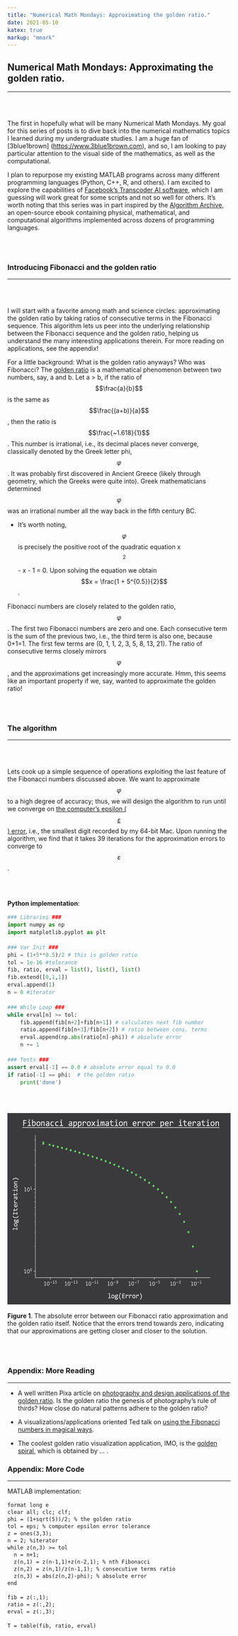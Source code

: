 ```yaml
---
title: "Numerical Math Mondays: Approximating the golden ratio."
date: 2021-05-10
katex: true
markup: "mmark"
---
```


## Numerical Math Mondays: Approximating the golden ratio.
---
<br><br>

The first in hopefully what will be many Numerical Math Mondays. My goal for this series of posts is to dive back into the
numerical mathematics topics I learned during my undergraduate studies. I am a huge fan of [3blue1brown] (https://www.3blue1brown.com),
and so, I am looking to pay particular attention to the visual side of the mathematics, as well as the computational.

I plan to repurpose my existing MATLAB programs across many different programming languages (Python, C++, R, and others). I am
excited to explore the capabilities of [Facebook’s Transcoder AI software](
https://ai.facebook.com/blog/deep-learning-to-translate-between-programming-languages/), which I am guessing will work great for
some scripts and not so well for others. It’s worth noting
that this series was in part inspired by the [Algorithm Archive](https://www.algorithm-archive.org), an open-source ebook
containing physical, mathematical, and computational algorithms implemented across dozens of programming languages.

<br><br>

### Introducing Fibonacci and the golden ratio
---

<br><br>

I will start with a favorite among math and science circles: approximating the golden ratio by taking ratios of
consecutive terms in the Fibonacci sequence. This algorithm lets us peer into the underlying relationship between the
Fibonacci sequence and the golden ratio, helping us understand the many interesting applications therein. For more
reading on applications, see the appendix!

For a little background: What is the golden ratio anyways? Who was Fibonacci? The [golden ratio](https://www.google.com/url?sa=t&rct=j&q=&esrc=s&source=web&cd=&ved=2ahUKEwjVsumck77wAhVFLX0KHdj1Di0QFjAJegQIAxAD&url=https%3A%2F%2Fen.wikipedia.org%2Fwiki%2FGolden_ratio&usg=AOvVaw2xWnjTV-SdFz2WkhAdaL-s) is a mathematical phenomenon between two numbers, say, a and b. Let a > b,
if the ratio of $$\frac{a}{b}$$ is the same as $$\frac{(a+b)}{a}$$, then the ratio is $$\frac{~1.618}{1}$$. This number is irrational, i.e., its decimal places never converge, classically denoted by the Greek  letter phi, $$\varphi$$. It was probably
first discovered in Ancient Greece (likely through geometry, which the Greeks were quite into). Greek mathematicians
determined $$\varphi$$ was an irrational number all the way back in the fifth century BC. 

   * It’s worth noting, $$\varphi$$ is precisely the positive root of the quadratic equation x$$^2$$ - x - 1 = 0. Upon solving the equation we obtain $$x = \frac{1 + 5^{0.5}}{2}$$.

Fibonacci numbers are closely related to the golden ratio, $$\varphi$$. The first two Fibonacci numbers are zero and one. Each consecutive term is the sum of the previous two, i.e., the third term is also one, because 0+1=1. The first few terms are (0, 1, 1, 2, 3, 5, 8, 13, 21). The ratio of consecutive terms closely mirrors $$\varphi$$, and the approximations get increasingly more accurate. Hmm, this seems like an important property if we, say, wanted to approximate the golden ratio!

<br><br>

### The algorithm
---

<br><br>

Lets cook up a simple sequence of operations exploiting the last feature of the Fibonacci numbers discussed above. We want to approximate $$\varphi$$ to a high degree of accuracy; thus, we will design the algorithm to run until we converge on [the computer’s epsilon ($$\varepsilon$$) error](https://en.wikipedia.org/wiki/Machine_epsilon), i.e., the smallest digit recorded by my 64-bit Mac. Upon running the algorithm, we find that it takes 39 iterations for the approximation errors to converge to $$\varepsilon$$.

<br><br>

**Python implementation**:

```python
### Libraries ###
import numpy as np
import matplotlib.pyplot as plt

### Var Init ###
phi = (1+5**0.5)/2 # this is golden ratio
tol = 1e-16 #tolerance
fib, ratio, erval = list(), list(), list()
fib.extend([0,1,1])
erval.append(1)
n = 0 #iterator

### While Loop ###
while erval[n] >= tol:
    fib.append(fib[n+2]+fib[n+1]) # calculates next fib number
    ratio.append(fib[n+3]/fib[n+2]) # ratio between cons. terms
    erval.append(np.abs(ratio[n]-phi)) # absolute error
    n += 1

### Tests ###
assert erval[-1] == 0.0 # absolute error equal to 0.0
if ratio[-1] == phi:  # the golden ratio
    print('done')
```

<br><br>

<p align="center"> <img src="/posts/fib-errors.png"/ width = "550" height = "431"> </p>

**Figure 1**. The absolute error between our Fibonacci ratio approximation and the golden ratio itself.
Notice that the errors trend towards zero, indicating that our approximations are getting closer and closer
to the solution.

<br><br>


### Appendix: More Reading
---

   * A well written Pixa article on [photography and design applications of the golden ratio](https://www.pixpa.com/blog/golden-ratio). Is the golden ratio the genesis of photography’s rule of thirds? How close do natural patterns adhere to the golden ratio?

   * A visualizations/applications oriented Ted talk on [using the Fibonacci numbers in magical ways](https://www.google.com/url?sa=t&rct=j&q=&esrc=s&source=web&cd=&ved=2ahUKEwjoi6TiiL7wAhUzFTQIHb2TAdgQtwIwA3oECAQQAw&url=https%3A%2F%2Fwww.youtube.com%2Fwatch%3Fv%3DSjSHVDfXHQ4&usg=AOvVaw2LofPkoDFw8s3EFUlOPdbe).

   * The coolest golden ratio visualization application, IMO, is the [golden spiral](https://mathworld.wolfram.com/GoldenSpiral.html), which is obtained by ... .


### Appendix: More Code
---

MATLAB implementation:

```
format long e
clear all; clc; clf;
phi = (1+sqrt(5))/2; % the golden ratio
tol = eps; % computer epsilon error tolerance
z = ones(3,3);  
n = 2; %iterator
while z(n,3) >= tol
  n = n+1; 
  z(n,1) = z(n-1,1)+z(n-2,1); % nth Fibonacci
  z(n,2) = z(n,1)/z(n-1,1); % consecutive terms ratio
  z(n,3) = abs(z(n,2)-phi); % absolute error
end

fib = z(:,1);
ratio = z(:,2);
erval = z(:,3);

T = table(fib, ratio, erval)
```
